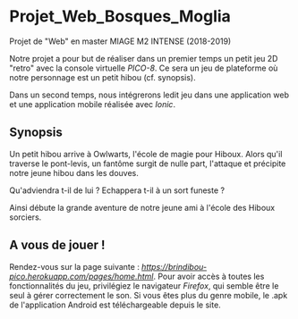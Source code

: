 # Projet_Web_Bosques_Moglia
Projet de "Web" en master MIAGE M2 INTENSE (2018-2019)

Notre projet a pour but de réaliser dans un premier temps un petit jeu 2D "retro" avec la console virtuelle *PICO-8*.
Ce sera un jeu de plateforme où notre personnage est un petit hibou (cf. synopsis).

Dans un second temps, nous intégrerons ledit jeu dans une application web et une application mobile réalisée avec *Ionic*.

## Synopsis 
Un petit hibou arrive à Owlwarts, l'école de magie pour Hiboux. Alors qu'il traverse le pont-levis,
un fantôme surgit de nulle part, l'attaque et précipite notre jeune hibou dans les douves.

Qu'adviendra t-il de lui ? Echappera t-il à un sort funeste ?

Ainsi débute la grande aventure de notre jeune ami à l'école des Hiboux sorciers.

## A vous de jouer !
Rendez-vous sur la page suivante : *https://brindibou-pico.herokuapp.com/pages/home.html*. Pour avoir accès à toutes les fonctionnalités du jeu, privilégiez le navigateur *Firefox*, qui semble être le seul à gérer correctement le son.
Si vous êtes plus du genre mobile, le .apk de l'application Android est téléchargeable depuis le site.
